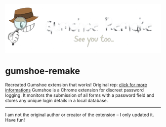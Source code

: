 [![Logo](logo.png)]([https://github.com/RETR0originall-Git/gumshoe-remake](https://github.com/RETR0originall-Git/gumshoe-remake/blob/main/logo2.png))
# gumshoe-remake
Recreated Gumshoe extension that works! Original rep: [click for more informations](https://github.com/ajar/gumshoe)
Gumshoe is a Chrome extension for discreet password logging. It monitors the submission of all forms with a password field and stores any unique login details in a local database.
_______________________________________________________________________________________
I am not the original author or creator of the extension – I only updated it. Have fun!
